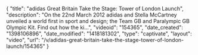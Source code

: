 {
    "title": "adidas Great Britain Take the Stage: Tower of London Launch",
    "description": "On the 22nd March 2012 adidas and Stella McCartney unveiled a world first in sport and design; the Team GB and Paralympic GB Olympic Kit. Find out how the ki...",
    "videoid": "154365",
    "date_created": "1398106896",
    "date_modified": "1418181302",
    "type": "captivate",
    "layout": "video",
    "url": "\/v\/adidas-great-britain-take-the-stage-tower-of-london-launch\/154365"
}